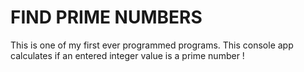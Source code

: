 # FIND PRIME NUMBERS

This is one of my first ever programmed programs. This console app calculates if an entered integer value is a prime number !

